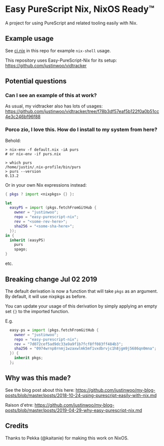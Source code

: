 # Easy PureScript Nix, NixOS Ready™

A project for using PureScript and related tooling easily with Nix.

## Example usage

See [ci.nix](./ci.nix) in this repo for example `nix-shell` usage.

This repository uses Easy-PureScript-Nix for its setup: <https://github.com/justinwoo/vidtracker>

## Potential questions

### Can I see an example of this at work?

As usual, my vidtracker also has lots of usages: <https://github.com/justinwoo/vidtracker/tree/f78b3df57eaf5b122f0a0b51cc4e3c246bf96f88>

### Porco zio, I love this. How do I install to my system from here?

Behold:

```
> nix-env -f default.nix -iA purs
# or nix-env -if purs.nix

> which purs
/home/justin/.nix-profile/bin/purs
> purs --version
0.13.2
```

Or in your own Nix expressions instead:

```nix
{ pkgs ? import <nixpkgs> {} }:

let
  easyPS = import (pkgs.fetchFromGitHub {
    owner = "justinwoo";
    repo = "easy-purescript-nix";
    rev = "<some-rev-here>";
    sha256 = "<some-sha-here>";
  });
in {
  inherit (easyPS)
    purs
    spago;
}
```

etc.

## Breaking change Jul 02 2019

The default derivation is now a function that will take `pkgs` as an argument. By default, it will use nixpkgs as before.

You can update your usage of this derivation by simply applying an empty set `{}` to the imported function.

E.g.

```nix
  easy-ps = import (pkgs.fetchFromGitHub {
    owner = "justinwoo";
    repo = "easy-purescript-nix";
    rev = "7d072cef5ad9dc33a9a9f1b7fcf8ff083ff484b3";
    sha256 = "0974wrnp8rnmj1wzaxwlmk5mf1vxdbrvjc1h8jgm9j5686qn0mna";
  }) {
    inherit pkgs;
  };
```


## Why was this made?

See the blog post about this here: <https://github.com/justinwoo/my-blog-posts/blob/master/posts/2018-10-24-using-purescript-easily-with-nix.md>

Raison d'etre: <https://github.com/justinwoo/my-blog-posts/blob/master/posts/2019-04-29-why-easy-purescript-nix.md>

## Credits

Thanks to Pekka (@kaitanie) for making this work on NixOS.
